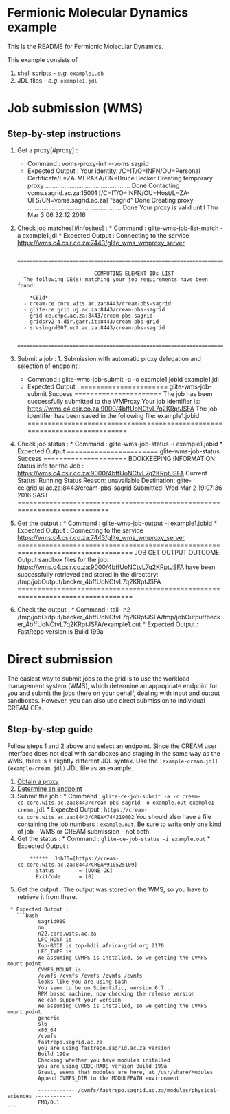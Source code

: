 # Fermionic Molecular Dynamics example

This is the README for Fermionic Molecular Dynamics.

This example consists of

  1. shell scripts - _e.g._ `example1.sh`
  2. JDL files - _e.g._ `example1.jdl`

# Job submission (WMS)

## Step-by-step instructions

  1. Get a proxy[#proxy] :
     * Command :
           voms-proxy-init --voms sagrid
     * Expected Output :
            Your identity: /C=IT/O=INFN/OU=Personal Certificate/L=ZA-MERAKA/CN=Bruce Becker
            Creating temporary proxy .................................................
            Done
            Contacting  voms.sagrid.ac.za:15001 [/C=IT/O=INFN/OU=Host/L=ZA-UFS/CN=voms.sagrid.ac.za] "sagrid" Done
            Creating proxy ......................................................
            Done
            Your proxy is valid until Thu Mar  3 06:32:12 2016

  1. Check job matches[#infosites] :
    * Command :
          glite-wms-job-list-match -a example1.jdl
    * Expected Output :
           Connecting to the service https://wms.c4.csir.co.za:7443/glite_wms_wmproxy_server

           ==========================================================================

		                          COMPUTING ELEMENT IDs LIST
           The following CE(s) matching your job requirements have been found:

	         *CEId*
           - cream-ce.core.wits.ac.za:8443/cream-pbs-sagrid
           - glite-ce.grid.uj.ac.za:8443/cream-pbs-sagrid
           - grid-ce.chpc.ac.za:8443/cream-pbs-sagrid
           - gridsrv2-4.dir.garr.it:8443/cream-pbs-grid
           - srvslngrd007.uct.ac.za:8443/cream-pbs-sagrid

           ==========================================================================
  1. Submit a job :
    1. Submission with automatic proxy delegation and selection of endpoint :
      * Command :
              glite-wms-job-submit -a -o example1.jobid example1.jdl
      * Expected Output :
              ====================== glite-wms-job-submit Success ======================
              The job has been successfully submitted to the WMProxy
              Your job identifier is:
              https://wms.c4.csir.co.za:9000/4bffUoNCtvL7q2KRptJSFA
              The job identifier has been saved in the following file:
              example1.jobid
              ==========================================================================
  1. Check job status :
    * Command :
            glite-wms-job-status -i example1.jobid
    * Expected Output
            ======================= glite-wms-job-status Success =====================
            BOOKKEEPING INFORMATION:
            Status info for the Job : https://wms.c4.csir.co.za:9000/4bffUoNCtvL7q2KRptJSFA
            Current Status:     Running
            Status Reason:      unavailable
            Destination:        glite-ce.grid.uj.ac.za:8443/cream-pbs-sagrid
            Submitted:          Wed Mar  2 19:07:36 2016 SAST
            ==========================================================================
  1. Get the output :
    * Command :
            glite-wms-job-output -i example1.jobid
    * Expected Output :
            Connecting to the service https://wms.c4.csir.co.za:7443/glite_wms_wmproxy_server
            ================================================================================
            			JOB GET OUTPUT OUTCOME
            Output sandbox files for the job:
            https://wms.c4.csir.co.za:9000/4bffUoNCtvL7q2KRptJSFA
            have been successfully retrieved and stored in the directory:
            /tmp/jobOutput/becker_4bffUoNCtvL7q2KRptJSFA
            ================================================================================
  1. Check the output :
    * Command :
            tail -n2  /tmp/jobOutput/becker_4bffUoNCtvL7q2KRptJSFA/tmp/jobOutput/becker_4bffUoNCtvL7q2KRptJSFA/example1.out
    * Expected Output :
            FastRepo version is
            Build 199a

# Direct submission

The easiest way to submit jobs to the grid is to use the workload management system (WMS), which determine an appropriate endpoint for you  and submit the jobs there on your behalf, dealing with input and output sandboxes. However, you can also use direct submission to individual CREAM CEs.

## Step-by-step guide

Follow steps 1 and 2 above and select an endpoint. Since the CREAM user interface does not deal with sandboxes and staging in the same way as the WMS, there is a slightly different JDL syntax. Use the `[example-cream.jdl](example-cream.jdl)` JDL file as an example.

  1. [Obtain a proxy](#proxy)
  2. [Determine an endpoint](#infosites)
  3. Submit the job :
    * Command :
      `glite-ce-job-submit -a -r cream-ce.core.wits.ac.za:8443/cream-pbs-sagrid -o example.out example1-cream.jdl`
    * Expected Output :
      `https://cream-ce.core.wits.ac.za:8443/CREAM744219002`
      You should also have a file containing the job numbers : `example.out`. Be sure to write only one kind of job - WMS or CREAM submission - not both.
  1. Get the status :
    * Command :
      `glite-ce-job-status -i example.out`
    * Expected Output :
      ```
          ******  JobID=[https://cream-ce.core.wits.ac.za:8443/CREAM910525109]
	        Status        = [DONE-OK]
	        ExitCode      = [0]
      ```
  1. Get the output : The output was stored on the WMS, so you have to retrieve it from there.
<!-- TODO : add the commands for getting the output -->
     * Expected Output :
       ```bash
              sagrid019
              on
              n22.core.wits.ac.za
              LFC_HOST is
              Top-BDII is top-bdii.africa-grid.org:2170
              LFC_TYPE is
              We assuming CVMFS is installed, so we getting the CVMFS mount point
              CVMFS_MOUNT is
              /cvmfs /cvmfs /cvmfs /cvmfs /cvmfs
              looks like you are using bash
              You seem to be on Scientific, version 6.7...
              RPM based machine, now checking the release version
              We can support your version
              We assuming CVMFS is installed, so we getting the CVMFS mount point
              generic
              sl6
              x86_64
              /cvmfs
              fastrepo.sagrid.ac.za
              you are using fastrepo.sagrid.ac.za version
              Build 199a
              Checking whether you have modules installed
              you are using CODE-RADE version Build 199a
              Great, seems that modules are here, at /usr/share/Modules
              Append CVMFS_DIR to the MODULEPATH environment

              ------------ /cvmfs/fastrepo.sagrid.ac.za/modules/physical-sciences ------------
              FMD/0.1
    ```
